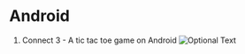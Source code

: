 # Android

1. Connect 3 - A tic tac toe game on Android
![Optional Text](../master/Android/ImageFile/connect3.png)
